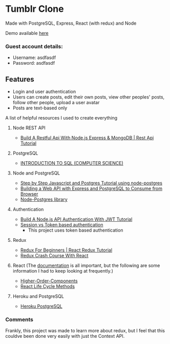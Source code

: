 # Tumblr Clone
Made with PostgreSQL, Express, React (with redux) and Node

Demo available [here](https://stumblr-social-media-website.herokuapp.com/)
### Guest account details: 
- Username: asdfasdf
- Password: asdfasdf

## Features
- Login and user authentication
- Users can create posts, edit their own posts, view other peoples' posts, follow other people, upload a user avatar
- Posts are text-based only

A list of helpful resources I used to create everything

1. Node REST API
    - [Build A Restful Api With Node.js Express & MongoDB | Rest Api Tutorial](https://www.youtube.com/watch?v=vjf774RKrLc)

2. PostgreSQL
    - [INTRODUCTION TO SQL (COMPUTER SCIENCE)](https://www.youtube.com/playlist?list=PLi01XoE8jYojRqM4qGBF1U90Ee1Ecb5tt)

3. Node and PostgreSQL
    - [Step by Step Javascript and Postgres Tutorial using node-postgres](https://www.youtube.com/watch?v=ufdHsFClAk0)
    - [Building a Web API with Express and PostgreSQL to Consume from Browser](https://www.youtube.com/watch?v=0JNq46eFuOM)
    - [Node-Postgres library](https://node-postgres.com)
    

4. Authentication
    - [Build A Node.js API Authentication With JWT Tutorial](https://www.youtube.com/watch?v=2jqok-WgelI)
    - [Session vs Token based authentication](https://medium.com/@sherryhsu/session-vs-token-based-authentication-11a6c5ac45e4)
        - This project uses token based authentication

5. Redux
    - [Redux For Beginners | React Redux Tutorial](https://www.youtube.com/watch?v=CVpUuw9XSjY)
    - [Redux Crash Course With React](https://www.youtube.com/watch?v=93p3LxR9xfM)

6. React (The [documentation](https://reactjs.org/docs/getting-started.html) is all important, but the following are some information I had to keep looking at frequently.)
    - [Higher-Order-Components](https://reactjs.org/docs/higher-order-components.html)
    - [React Life Cycle Methods](https://programmingwithmosh.com/javascript/react-lifecycle-methods/)
    
7. Heroku and PostgreSQL
    - [Heroku PostgreSQL](https://www.youtube.com/watch?v=NSYSXU2j6nE)

### Comments
Frankly, this project was made to learn more about redux, but I feel that this couldve been done very easily with just the Context API.






